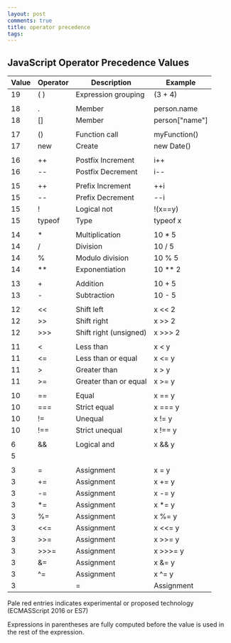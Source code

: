 ```yaml
---
layout: post
comments: true
title: operator precedence
tags: 
---
```

## JavaScript Operator Precedence Values

Value | Operator | Description            | Example
----- | -------- | ---------------------- | --------------
19    | ( )      | Expression grouping    | (3 + 4)
      |          |                        |
18    | .        | Member                 | person.name
18    | []       | Member                 | person["name"]
      |          |                        |
17    | ()       | Function call          | myFunction()
17    | new      | Create                 | new Date()
      |          |                        |
16    | ++       | Postfix Increment      | i++
16    | --       | Postfix Decrement      | i--
      |          |                        |
15    | ++       | Prefix Increment       | ++i
15    | --       | Prefix Decrement       | --i
15    | !        | Logical not            | !(x==y)
15    | typeof   | Type                   | typeof x
      |          |                        |
14    | \*       | Multiplication         | 10 * 5
14    | /        | Division               | 10 / 5
14    | %        | Modulo division        | 10 % 5
14    | \**      | Exponentiation         | 10 ** 2
      |          |                        |
13    | +        | Addition               | 10 + 5
13    | -        | Subtraction            | 10 - 5
      |          |                        |
12    | <<       | Shift left             | x << 2
12    | >>       | Shift right            | x >> 2
12    | >>>      | Shift right (unsigned) | x >>> 2
      |          |                        |
11    | <        | Less than              | x < y
11    | <=       | Less than or equal     | x <= y
11    | >        | Greater than           | x > y
11    | >=       | Greater than or equal  | x >= y
      |          |                        |
10    | ==       | Equal                  | x == y
10    | ===      | Strict equal           | x === y
10    | !=       | Unequal                | x != y
10    | !==      | Strict unequal         | x !== y
      |          |                        |
6     | &&       | Logical and            | x && y
5     | ||       | Logical or             | x || y
      |          |                        |
3     | =        | Assignment             | x = y
3     | +=       | Assignment             | x += y
3     | -=       | Assignment             | x -= y
3     | \*=      | Assignment             | x *= y
3     | %=       | Assignment             | x %= y
3     | <<=      | Assignment             | x <<= y
3     | >>=      | Assignment             | x >>= y
3     | >>>=     | Assignment             | x >>>= y
3     | &=       | Assignment             | x &= y
3     | ^=       | Assignment             | x ^= y
3     | |=       | Assignment             | x |= y

Pale red entries indicates experimental or proposed technology (ECMASScript 2016 or ES7)

Expressions in parentheses are fully computed before the value is
used in the rest of the expression.

